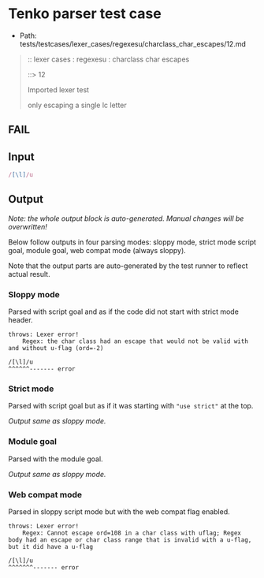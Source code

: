 # Tenko parser test case

- Path: tests/testcases/lexer_cases/regexesu/charclass_char_escapes/12.md

> :: lexer cases : regexesu : charclass char escapes
>
> ::> 12
>
> Imported lexer test
>
> only escaping a single lc letter

## FAIL

## Input

`````js
/[\l]/u
`````

## Output

_Note: the whole output block is auto-generated. Manual changes will be overwritten!_

Below follow outputs in four parsing modes: sloppy mode, strict mode script goal, module goal, web compat mode (always sloppy).

Note that the output parts are auto-generated by the test runner to reflect actual result.

### Sloppy mode

Parsed with script goal and as if the code did not start with strict mode header.

`````
throws: Lexer error!
    Regex: the char class had an escape that would not be valid with and without u-flag (ord=-2)

/[\l]/u
^^^^^^------- error
`````

### Strict mode

Parsed with script goal but as if it was starting with `"use strict"` at the top.

_Output same as sloppy mode._

### Module goal

Parsed with the module goal.

_Output same as sloppy mode._

### Web compat mode

Parsed in sloppy script mode but with the web compat flag enabled.

`````
throws: Lexer error!
    Regex: Cannot escape ord=108 in a char class with uflag; Regex body had an escape or char class range that is invalid with a u-flag, but it did have a u-flag

/[\l]/u
^^^^^^^------- error
`````

